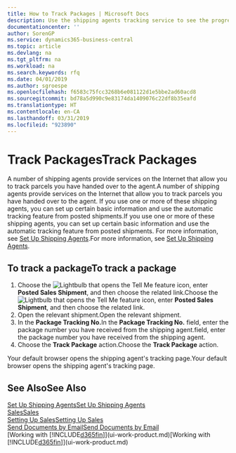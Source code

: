 ```yaml
---
title: How to Track Packages | Microsoft Docs
description: Use the shipping agents tracking service to see the progress of a delivery.
documentationcenter: ''
author: SorenGP
ms.service: dynamics365-business-central
ms.topic: article
ms.devlang: na
ms.tgt_pltfrm: na
ms.workload: na
ms.search.keywords: rfq
ms.date: 04/01/2019
ms.author: sgroespe
ms.openlocfilehash: f6583c75fcc3268b6e081122d1e5bbe2ad60acd8
ms.sourcegitcommit: bd78a5d990c9e83174da1409076c22df8b35eafd
ms.translationtype: HT
ms.contentlocale: en-CA
ms.lasthandoff: 03/31/2019
ms.locfileid: "923890"
---
```

# <a name="track-packages"></a><span data-ttu-id="673c9-103">Track Packages</span><span class="sxs-lookup"><span data-stu-id="673c9-103">Track Packages</span></span>
<span data-ttu-id="673c9-104">A number of shipping agents provide services on the Internet that allow you to track parcels you have handed over to the agent.</span><span class="sxs-lookup"><span data-stu-id="673c9-104">A number of shipping agents provide services on the Internet that allow you to track parcels you have handed over to the agent.</span></span> <span data-ttu-id="673c9-105">If you use one or more of these shipping agents, you can set up certain basic information and use the automatic tracking feature from posted shipments.</span><span class="sxs-lookup"><span data-stu-id="673c9-105">If you use one or more of these shipping agents, you can set up certain basic information and use the automatic tracking feature from posted shipments.</span></span> <span data-ttu-id="673c9-106">For more information, see [Set Up Shipping Agents](sales-how-to-set-up-shipping-agents.md).</span><span class="sxs-lookup"><span data-stu-id="673c9-106">For more information, see [Set Up Shipping Agents](sales-how-to-set-up-shipping-agents.md).</span></span>  

## <a name="to-track-a-package"></a><span data-ttu-id="673c9-107">To track a package</span><span class="sxs-lookup"><span data-stu-id="673c9-107">To track a package</span></span>
1. <span data-ttu-id="673c9-108">Choose the ![Lightbulb that opens the Tell Me feature](media/ui-search/search_small.png "Tell me what you want to do") icon, enter **Posted Sales Shipment**, and then choose the related link.</span><span class="sxs-lookup"><span data-stu-id="673c9-108">Choose the ![Lightbulb that opens the Tell Me feature](media/ui-search/search_small.png "Tell me what you want to do") icon, enter **Posted Sales Shipment**, and then choose the related link.</span></span>
2. <span data-ttu-id="673c9-109">Open the relevant shipment.</span><span class="sxs-lookup"><span data-stu-id="673c9-109">Open the relevant shipment.</span></span>
3. <span data-ttu-id="673c9-110">In the **Package Tracking No.**</span><span class="sxs-lookup"><span data-stu-id="673c9-110">In the **Package Tracking No.**</span></span> <span data-ttu-id="673c9-111">field, enter the package number you have received from the shipping agent.</span><span class="sxs-lookup"><span data-stu-id="673c9-111">field, enter the package number you have received from the shipping agent.</span></span>
4. <span data-ttu-id="673c9-112">Choose the **Track Package** action.</span><span class="sxs-lookup"><span data-stu-id="673c9-112">Choose the **Track Package** action.</span></span>

<span data-ttu-id="673c9-113">Your default browser opens the shipping agent's tracking page.</span><span class="sxs-lookup"><span data-stu-id="673c9-113">Your default browser opens the shipping agent's tracking page.</span></span>

## <a name="see-also"></a><span data-ttu-id="673c9-114">See Also</span><span class="sxs-lookup"><span data-stu-id="673c9-114">See Also</span></span>
[<span data-ttu-id="673c9-115">Set Up Shipping Agents</span><span class="sxs-lookup"><span data-stu-id="673c9-115">Set Up Shipping Agents</span></span>](sales-how-to-set-up-shipping-agents.md)  
[<span data-ttu-id="673c9-116">Sales</span><span class="sxs-lookup"><span data-stu-id="673c9-116">Sales</span></span>](sales-manage-sales.md)  
[<span data-ttu-id="673c9-117">Setting Up Sales</span><span class="sxs-lookup"><span data-stu-id="673c9-117">Setting Up Sales</span></span>](sales-setup-sales.md)  
[<span data-ttu-id="673c9-118">Send Documents by Email</span><span class="sxs-lookup"><span data-stu-id="673c9-118">Send Documents by Email</span></span>](ui-how-send-documents-email.md)  
<span data-ttu-id="673c9-119">[Working with [!INCLUDE[d365fin](includes/d365fin_md.md)]](ui-work-product.md)</span><span class="sxs-lookup"><span data-stu-id="673c9-119">[Working with [!INCLUDE[d365fin](includes/d365fin_md.md)]](ui-work-product.md)</span></span>
